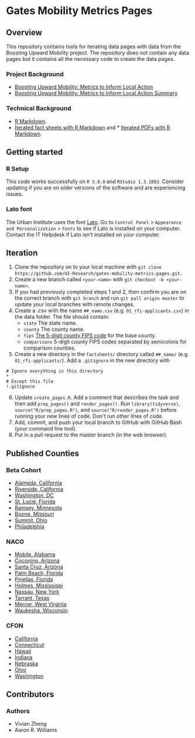 # Gates Mobility Metrics Pages

## Overview

This repository contains tools for iterating data pages with data from the Boosting Upward Mobility project. The repository does not contain any data pages but it contains all the necessary code to create the data pages. 

### Project Background

* [Boosting Upward Mobility: Metrics to Inform Local Action](https://www.urban.org/research/publication/boosting-upward-mobility-metrics-inform-local-action)
* [Boosting Upward Mobility: Metrics to Inform Local Action Summary](https://www.urban.org/research/publication/boosting-upward-mobility-metrics-inform-local-action-summary)

### Technical Background

* [R Markdown](https://rmarkdown.rstudio.com/). 
* [Iterated fact sheets with R Markdown](https://medium.com/@urban_institute/iterated-fact-sheets-with-r-markdown-d685eb4eafce) and * [Iterated PDFs with R Markdown](https://medium.com/@urban_institute/iterated-pdfs-with-r-markdown-144e2a6d6a1a).

## Getting started

### R Setup

This code works successfully on `R 3.6.0` and `RStudio 1.3.1093`. Consider updating if you are on older versions of the software and are experiencing issues. 

### Lato font

The Urban Institute uses the font [Lato](https://fonts.google.com/specimen/Lato). Go to `Control Panel` > `Appearance and Personalization` > `Fonts` to see if Lato is installed on your computer. Contact the IT Helpdesk if Lato isn't installed on your computer. 

## Iteration

1. Clone the repository on to your local machine with `git clone https://github.com/UI-Research/gates-mobility-metrics-pages.git`.
2. Create a new branch called `<your-name>` with `git checkout -b <your-name>`.
3. If you had previously completed steps 1 and 2, then confirm you are on the correct branch with `git branch` and run `git pull origin master` to update your local branches with remote changes. 
4. Create a .csv with the name `##_name.csv` (e.g. `01_rfi-applicants.csv`) in the data folder. The file should contain:
    * `state` The state name.
    * `county` The county name. 
    * `fips` [The 5-digit county FIPS code](https://www.nrcs.usda.gov/wps/portal/nrcs/detail/national/home/?cid=nrcs143_013697) for the base county. 
    * `comparisons` 5-digit county FIPS codes separated by semicolons for comparison counties. 
5. Create a new directory in the `factsheets/` directory called `##_name/` (e.g. `01_rfi-applicants/`). Add a `.gitignore` in the new directory with 
```
# Ignore everything in this directory
*
# Except this file
!.gitignore
```
6. Update `create_pages.R`. Add a comment that describes the task and then add `prep_pages()` and `render_pages()`. Run `library(tidyverse)`, `source("R/prep_pages.R")`, and `source("R/render_pages.R")` before running your new lines of code. Don't run other lines of code. 
7. Add, commit, and push your local branch to GitHub with GitHub Bash (your command line tool). 
8. Put in a pull request to the master branch (in the web browser).

## Published Counties

### Beta Cohort

* [Alameda, California](https://ui-research.github.io/gates-mobility-metrics-pages/factsheets/05_rfi-finalists/06001-Alameda-California_598)
* [Riverside, California](https://ui-research.github.io/gates-mobility-metrics-pages/factsheets/05_rfi-finalists/06065-Riverside-California_435)
* [Washington, DC](https://ui-research.github.io/gates-mobility-metrics-pages/factsheets/05_rfi-finalists/11001-District-of-Columbia-District-of-Columbia_202)
* [St. Lucie, Florida](https://ui-research.github.io/gates-mobility-metrics-pages/factsheets/05_rfi-finalists/12111-St-Lucie-Florida_499)
* [Ramsey, Minnesota](https://ui-research.github.io/gates-mobility-metrics-pages/factsheets/05_rfi-finalists/27123-Ramsey-Minnesota_522)
* [Boone, Missouri](https://ui-research.github.io/gates-mobility-metrics-pages/factsheets/05_rfi-finalists/29019-Boone-Missouri_159)
* [Summit, Ohio](https://ui-research.github.io/gates-mobility-metrics-pages/factsheets/05_rfi-finalists/39153-County-of-Summit-Ohio-Ohio_279)
* [Philadelphia](https://ui-research.github.io/gates-mobility-metrics-pages/factsheets/05_rfi-finalists/42101-Philadelphia-Pennsylvania_711)

### NACO

* [Mobile, Alabama](https://ui-research.github.io/gates-mobility-metrics-pages/factsheets/06_naco/01097-Mobile-Alabama_499/)
* [Coconino, Arizona](https://ui-research.github.io/gates-mobility-metrics-pages/factsheets/06_naco/04005-Coconino-Arizona_598/)
* [Santa Cruz, Arizona](https://ui-research.github.io/gates-mobility-metrics-pages/factsheets/06_naco/04023-Santa-Cruz-Arizona_711/)
* [Palm Beach, Florida](https://ui-research.github.io/gates-mobility-metrics-pages/factsheets/06_naco/12099-Palm-Beach-Florida_159/)
* [Pinellas, Florida](https://ui-research.github.io/gates-mobility-metrics-pages/factsheets/06_naco/12103-Pinellas-Florida_279/)
* [Holmes, Mississippi](https://ui-research.github.io/gates-mobility-metrics-pages/factsheets/06_naco/28051-Holmes-Mississippi_435/)
* [Nassau, New York](https://ui-research.github.io/gates-mobility-metrics-pages/factsheets/06_naco/36059-Nassau-New-York_522/)
* [Tarrant, Texas](https://ui-research.github.io/gates-mobility-metrics-pages/factsheets/06_naco/48439-Tarrant-Texas_888/)
* [Mercer, West Virginia](https://ui-research.github.io/gates-mobility-metrics-pages/factsheets/06_naco/54055-Mercer-West-Virginia_202/)
* [Waukesha, Wisconsin](https://ui-research.github.io/gates-mobility-metrics-pages/factsheets/06_naco/55133-Waukesha-Wisconsin_356/)

### CFON

* [California](https://ui-research.github.io/gates-mobility-metrics-pages/factsheets/07_cfon/06081-San-Mateo-California_202/)
* [Connecticut](https://ui-research.github.io/gates-mobility-metrics-pages/factsheets/07_cfon/09003-Hartford-Connecticut_279/)
* [Hawaii](https://ui-research.github.io/gates-mobility-metrics-pages/factsheets/07_cfon/15001-Hawaii-Hawaii_499/)
* [Indiana](https://ui-research.github.io/gates-mobility-metrics-pages/factsheets/07_cfon/18097-Marion-Indiana_598/)
* [Nebraska](https://ui-research.github.io/gates-mobility-metrics-pages/factsheets/07_cfon/31109-Lancaster-Nebraska_522/)
* [Ohio](https://ui-research.github.io/gates-mobility-metrics-pages/factsheets/07_cfon/39035-Cuyahoga-Ohio_435/)
* [Washington](https://ui-research.github.io/gates-mobility-metrics-pages/factsheets/07_cfon/53033-King-Washington_159/)

## Contributors

### Authors

* Vivian Zheng
* Aaron R. Williams

